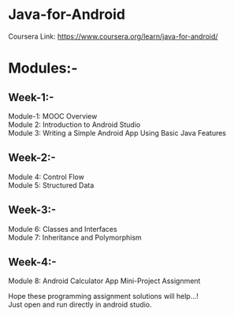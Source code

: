 # Java-for-Android
Coursera Link: https://www.coursera.org/learn/java-for-android/

# Modules:-
## Week-1:-
Module-1: MOOC Overview </br>
Module 2: Introduction to Android Studio </br>
Module 3: Writing a Simple Android App Using Basic Java Features </br>

## Week-2:-
Module 4: Control Flow </br>
Module 5: Structured Data </br>

## Week-3:-
Module 6: Classes and Interfaces </br>
ModuIe 7: Inheritance and Polymorphism </br>

## Week-4:-
Module 8: Android Calculator App Mini-Project Assignment</br>

Hope these programming assignment solutions will help...! </br>
Just open and run directly in android studio.
